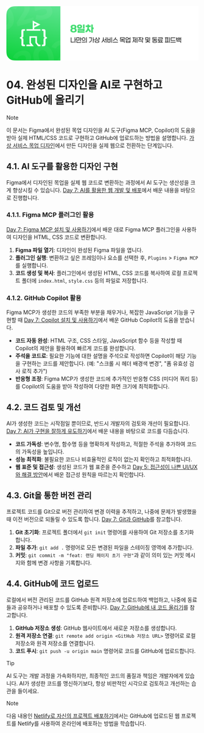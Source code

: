 <img src="./header.png" />

# 04. 완성된 디자인을 AI로 구현하고 GitHub에 올리기

> [!NOTE]
> 이 문서는 Figma에서 완성된 목업 디자인을 AI 도구(Figma MCP, Copilot)의 도움을 받아 실제 HTML/CSS 코드로 구현하고 GitHub에 업로드하는 방법을 설명합니다. [가상 서비스 목업 디자인](./03-Virtual-Service-Mockup.md)에서 만든 디자인을 실제 웹으로 전환하는 단계입니다.

## 4.1. AI 도구를 활용한 디자인 구현

Figma에서 디자인된 목업을 실제 웹 코드로 변환하는 과정에서 AI 도구는 생산성을 크게 향상시킬 수 있습니다. [Day 7: AI를 활용한 웹 개발 및 배포](./../day_7/README.md)에서 배운 내용을 바탕으로 진행합니다.

### 4.1.1. Figma MCP 플러그인 활용

[Day 7: Figma MCP 설치 및 사용하기](./../day_7/05-Install-and-Use-Figma-MCP.md)에서 배운 대로 Figma MCP 플러그인을 사용하여 디자인을 HTML, CSS 코드로 변환합니다.

1.  **Figma 파일 열기**: 디자인이 완성된 Figma 파일을 엽니다.
2.  **플러그인 실행**: 변환하고 싶은 프레임이나 요소를 선택한 후, `Plugins` > `Figma MCP`를 실행합니다.
3.  **코드 생성 및 복사**: 플러그인에서 생성된 HTML, CSS 코드를 복사하여 로컬 프로젝트 폴더에 `index.html`, `style.css` 등의 파일로 저장합니다.

### 4.1.2. GitHub Copilot 활용

Figma MCP가 생성한 코드의 부족한 부분을 채우거나, 복잡한 JavaScript 기능을 구현할 때 [Day 7: Copilot 설치 및 사용하기](./../day_7/04-Install-and-Use-Copilot.md)에서 배운 GitHub Copilot의 도움을 받습니다.

- **코드 자동 완성**: HTML 구조, CSS 스타일, JavaScript 함수 등을 작성할 때 Copilot의 제안을 활용하여 빠르게 코드를 완성합니다.
- **주석을 코드로**: 필요한 기능에 대한 설명을 주석으로 작성하면 Copilot이 해당 기능을 구현하는 코드를 제안합니다. (예: "스크롤 시 헤더 배경색 변경", "폼 유효성 검사 로직 추가")
- **반응형 조정**: Figma MCP가 생성한 코드에 추가적인 반응형 CSS (미디어 쿼리 등)를 Copilot의 도움을 받아 작성하여 다양한 화면 크기에 최적화합니다.

## 4.2. 코드 검토 및 개선

AI가 생성한 코드는 시작점일 뿐이므로, 반드시 개발자의 검토와 개선이 필요합니다. [Day 7: AI가 구현을 잘하게 유도하기](./../day_7/06-Guiding-AI-for-Better-Implementation.md)에서 배운 내용을 바탕으로 코드를 다듬습니다.

- **코드 가독성**: 변수명, 함수명 등을 명확하게 작성하고, 적절한 주석을 추가하여 코드의 가독성을 높입니다.
- **성능 최적화**: 불필요한 코드나 비효율적인 로직이 없는지 확인하고 최적화합니다.
- **웹 표준 및 접근성**: 생성된 코드가 웹 표준을 준수하고 [Day 5: 접근성이 나쁜 UI/UX와 해결 방안](./../day_5/03-Bad-UI-UX-and-Solutions.md)에서 배운 접근성 원칙을 따르는지 확인합니다.

## 4.3. Git을 통한 버전 관리

프로젝트 코드를 Git으로 버전 관리하여 변경 이력을 추적하고, 나중에 문제가 발생했을 때 이전 버전으로 되돌릴 수 있도록 합니다. [Day 7: Git과 GitHub](./../day_7/07-Git-and-GitHub.md)를 참고합니다.

1.  **Git 초기화**: 프로젝트 폴더에서 `git init` 명령어를 사용하여 Git 저장소를 초기화합니다.
2.  **파일 추가**: `git add .` 명령어로 모든 변경된 파일을 스테이징 영역에 추가합니다.
3.  **커밋**: `git commit -m "feat: 랜딩 페이지 초기 구현"`과 같이 의미 있는 커밋 메시지와 함께 변경 사항을 기록합니다.

## 4.4. GitHub에 코드 업로드

로컬에서 버전 관리된 코드를 GitHub 원격 저장소에 업로드하여 백업하고, 나중에 동료들과 공유하거나 배포할 수 있도록 준비합니다. [Day 7: GitHub에 내 코드 올리기](./../day_7/08-Upload-Code-to-GitHub.md)를 참고합니다.

1.  **GitHub 저장소 생성**: GitHub 웹사이트에서 새로운 저장소를 생성합니다.
2.  **원격 저장소 연결**: `git remote add origin <GitHub 저장소 URL>` 명령어로 로컬 저장소와 원격 저장소를 연결합니다.
3.  **코드 푸시**: `git push -u origin main` 명령어로 코드를 GitHub에 업로드합니다.

> [!TIP]
> AI 도구는 개발 과정을 가속화하지만, 최종적인 코드의 품질과 책임은 개발자에게 있습니다. AI가 생성한 코드를 맹신하기보다, 항상 비판적인 시각으로 검토하고 개선하는 습관을 들이세요.

> [!NOTE]
> 다음 내용인 [Netlify로 자신의 프로젝트 배포하기](./05-Deploy-with-Netlify.md)에서는 GitHub에 업로드된 웹 프로젝트를 Netlify를 사용하여 온라인에 배포하는 방법을 학습합니다.
